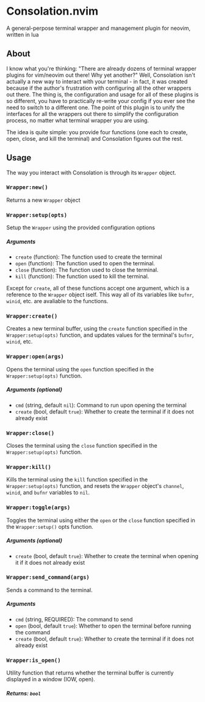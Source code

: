 # Consolation.nvim

A general-perpose terminal wrapper and management plugin for neovim, written in lua

## About

I know what you're thinking: "There are already dozens of terminal wrapper plugins for vim/neovim out there! Why yet another?" Well, Consolation isn't actually a new way to interact with your terminal - in fact, it was created because if the author's frustration with configuring all the other wrappers out there. The thing is, the configuration and usage for all of these plugins is so different, you have to practically re-write your config if you ever see the need to switch to a different one. The point of this plugin is to unify the interfaces for all the wrappers out there to simplify the configuration process, no matter what terminal wrapper you are using.

The idea is quite simple: you provide four functions (one each to create, open, close, and kill the terminal) and Consolation figures out the rest.

## Usage
The way you interact with Consolation is through its `Wrapper` object.

### `Wrapper:new()`
Returns a new `Wrapper` object

### `Wrapper:setup(opts)`
Setup the `Wrapper` using the provided configuration options

##### Arguments

- `create` (function): The function used to create the terminal
- `open` (function): The function used to open the terminal.
- `close` (function): The function used to close the terminal.
- `kill` (function): The function used to kill the terminal.

Except for `create`, all of these functions accept one argument, which is a reference to the `Wrapper` object iself. This way all of its variables like `bufnr`, `winid`, etc. are avaliable to the functions.

### `Wrapper:create()`
Creates a new terminal buffer, using the `create` function specified in the `Wrapper:setup(opts)` function, and updates values for the terminal's `bufnr`, `winid`, etc.

### `Wrapper:open(args)`
Opens the terminal using the `open` function specified in the `Wrapper:setup(opts)` function.

##### Arguments (optional)

- `cmd` (string, default `nil`): Command to run upon opening the terminal
- `create` (bool, default `true`): Whether to create the terminal if it does not already exist

### `Wrapper:close()`
Closes the terminal using the `close` function specified in the `Wrapper:setup(opts)` function.

### `Wrapper:kill()`
Kills the terminal using the `kill` function specified in the `Wrapper:setup(opts)` function, and resets the `Wrapper` object's `channel`, `winid`, and `bufnr` variables to `nil`.

### `Wrapper:toggle(args)`
Toggles the terminal using either the `open` or the `close` function specified in the `Wrapper:setup()` opts function.

##### Arguments (optional)
- `create` (bool, default `true`): Whether to create the terminal when opening it if it does not already exist

### `Wrapper:send_command(args)`
Sends a command to the terminal.

##### Arguments

- `cmd` (string, REQUIRED): The command to send
- `open` (bool, default `true`): Whether to open the terminal before running the command
- `create` (bool, default `true`): Whether to create the terminal if it does not already exist

### `Wrapper:is_open()`
Utility function that returns whether the terminal buffer is currently displayed in a window (IOW, open).

##### Returns: `bool`
